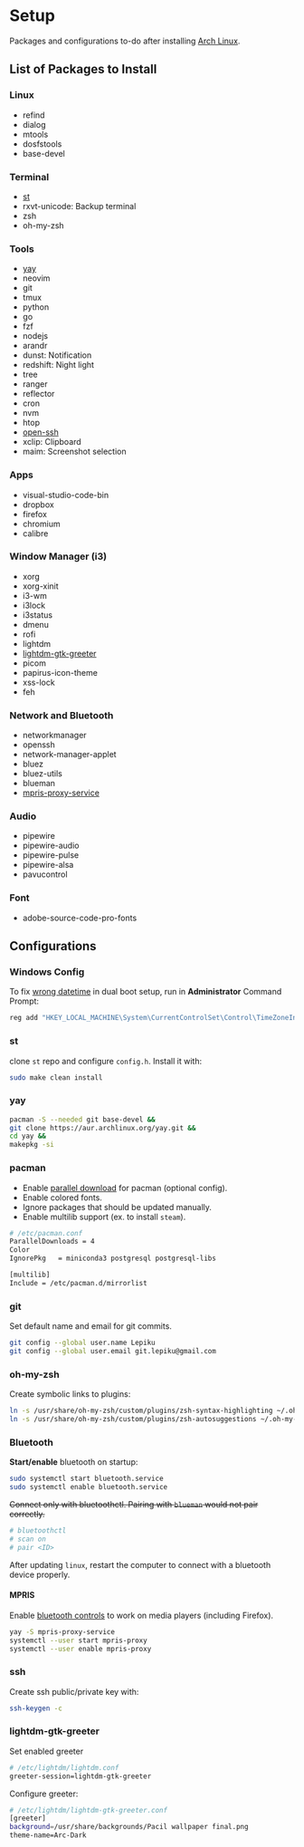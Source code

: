 # Setup

Packages and configurations to-do after installing [Arch Linux](https://wiki.archlinux.org/).

## List of Packages to Install

### Linux

- refind
- dialog
- mtools
- dosfstools
- base-devel

### Terminal

- [st](#st)
- rxvt-unicode: Backup terminal
- zsh
- oh-my-zsh

### Tools

- [yay](#yay)
- neovim
- git
- tmux
- python
- go
- fzf
- nodejs
- arandr
- dunst: Notification
- redshift: Night light
- tree
- ranger
- reflector
- cron
- nvm
- htop
- [open-ssh](#ssh)
- xclip: Clipboard
- maim: Screenshot selection

### Apps

- visual-studio-code-bin
- dropbox
- firefox
- chromium
- calibre

### Window Manager (i3)

- xorg
- xorg-xinit
- i3-wm
- i3lock
- i3status
- dmenu
- rofi
- lightdm
- [lightdm-gtk-greeter](#lightdm-gtk-greeter)
- picom
- papirus-icon-theme
- xss-lock
- feh

### Network and Bluetooth

- networkmanager
- openssh
- network-manager-applet
- bluez
- bluez-utils
- blueman
- [mpris-proxy-service](#mpris)

### Audio

- pipewire
- pipewire-audio
- pipewire-pulse
- pipewire-alsa
- pavucontrol

### Font

- adobe-source-code-pro-fonts

## Configurations

### Windows Config

To fix [wrong datetime](https://wiki.archlinux.org/title/System_time#UTC_in_Microsoft_Windows)
in dual boot setup, run in **Administrator** Command Prompt:

```cmd
reg add "HKEY_LOCAL_MACHINE\System\CurrentControlSet\Control\TimeZoneInformation" /v RealTimeIsUniversal /d 1 /t REG_DWORD /f
```

### st

clone `st` repo and configure `config.h`. Install it with:

```sh
sudo make clean install
```

### yay

```sh
pacman -S --needed git base-devel &&
git clone https://aur.archlinux.org/yay.git &&
cd yay &&
makepkg -si
```

### pacman

- Enable [parallel download](https://ostechnix.com/enable-parallel-downloading-in-pacman-in-arch-linux/)
  for pacman (optional config).
- Enable colored fonts.
- Ignore packages that should be updated manually.
- Enable multilib support (ex. to install `steam`).

```sh
# /etc/pacman.conf
ParallelDownloads = 4
Color
IgnorePkg   = miniconda3 postgresql postgresql-libs

[multilib]
Include = /etc/pacman.d/mirrorlist
```

### git

Set default name and email for git commits.

```sh
git config --global user.name Lepiku
git config --global user.email git.lepiku@gmail.com
```

### oh-my-zsh

Create symbolic links to plugins:

```sh
ln -s /usr/share/oh-my-zsh/custom/plugins/zsh-syntax-highlighting ~/.oh-my-zsh/plugins/
ln -s /usr/share/oh-my-zsh/custom/plugins/zsh-autosuggestions ~/.oh-my-zsh/plugins/
```

### Bluetooth

**Start/enable** bluetooth on startup:

```sh
sudo systemctl start bluetooth.service
sudo systemctl enable bluetooth.service
```

~~Connect only with bluetoothctl. Pairing with `blueman` would not pair
correctly.~~

```sh
# bluetoothctl
# scan on
# pair <ID>
```

After updating `linux`, restart the computer to connect with a bluetooth device
properly.

#### MPRIS

Enable [bluetooth controls](https://wiki.archlinux.org/title/MPRIS#Bluetooth)
to work on media players (including Firefox).

```sh
yay -S mpris-proxy-service
systemctl --user start mpris-proxy
systemctl --user enable mpris-proxy
```

### ssh

Create ssh public/private key with:

```sh
ssh-keygen -c
```

### lightdm-gtk-greeter

Set enabled greeter

```sh
# /etc/lightdm/lightdm.conf
greeter-session=lightdm-gtk-greeter
```

Configure greeter:

```sh
# /etc/lightdm/lightdm-gtk-greeter.conf
[greeter]
background=/usr/share/backgrounds/Pacil wallpaper final.png
theme-name=Arc-Dark
```
